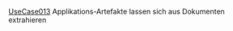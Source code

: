 [UseCase013](https://github.com/DomainDrivenArchitecture/ddaRequirement/blob/master/en/requirements/UseCase013.md)  Applikations-Artefakte lassen sich aus Dokumenten extrahieren